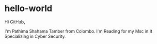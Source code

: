 # hello-world 

Hi GitHub,

I'm Pathima Shahama Tamber from Colombo.  I'm Reading for my Msc in It Specializing in Cyber Security. 

